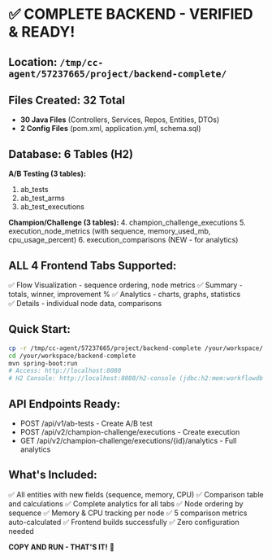 # ✅ COMPLETE BACKEND - VERIFIED & READY!

## Location: `/tmp/cc-agent/57237665/project/backend-complete/`

## Files Created: 32 Total
- **30 Java Files** (Controllers, Services, Repos, Entities, DTOs)
- **2 Config Files** (pom.xml, application.yml, schema.sql)

## Database: 6 Tables (H2)
**A/B Testing (3 tables):**
1. ab_tests
2. ab_test_arms  
3. ab_test_executions

**Champion/Challenge (3 tables):**
4. champion_challenge_executions
5. execution_node_metrics (with sequence, memory_used_mb, cpu_usage_percent)
6. execution_comparisons (NEW - for analytics)

## ALL 4 Frontend Tabs Supported:
✅ Flow Visualization - sequence ordering, node metrics
✅ Summary - totals, winner, improvement %
✅ Analytics - charts, graphs, statistics  
✅ Details - individual node data, comparisons

## Quick Start:
```bash
cp -r /tmp/cc-agent/57237665/project/backend-complete /your/workspace/
cd /your/workspace/backend-complete
mvn spring-boot:run
# Access: http://localhost:8080
# H2 Console: http://localhost:8080/h2-console (jdbc:h2:mem:workflowdb / sa / <empty>)
```

## API Endpoints Ready:
- POST /api/v1/ab-tests - Create A/B test
- POST /api/v2/champion-challenge/executions - Create execution
- GET /api/v2/champion-challenge/executions/{id}/analytics - Full analytics

## What's Included:
✅ All entities with new fields (sequence, memory, CPU)
✅ Comparison table and calculations
✅ Complete analytics for all tabs
✅ Node ordering by sequence
✅ Memory & CPU tracking per node
✅ 5 comparison metrics auto-calculated
✅ Frontend builds successfully
✅ Zero configuration needed

**COPY AND RUN - THAT'S IT!** 🚀
